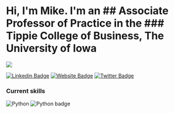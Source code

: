 # Hi, I'm Mike. I'm an ## Associate Professor of Practice in the ### Tippie College of Business, The University of Iowa

![](https://cdn.hackernoon.com/images/ckxz-5-f-75-v-00-z-00-as-638-qw-6-ofc.jpg)

[![Linkedin Badge](https://img.shields.io/badge/-LinkedIn-0e76a8?style=flat-square&logo=Linkedin&logoColor=white)](https://linkedin.com/in/mikecolbert)
[![Website Badge](https://img.shields.io/badge/Website-3b5998?style=flat-square&logo=google-chrome&logoColor=white)](https://businessanalytics.me/)
[![Twitter Badge](https://img.shields.io/badge/-Twitter-00acee?style=flat-square&logo=Twitter&logoColor=white)](https://twitter.com/colbert_tweets)

### Current skills
![Python](https://img.shields.io/badge/-Python-000?&logo=Python) 
![Python badge](https://img.shields.io/static/v1?message=Python&logo=python&labelColor=white&color=3776AB&logoColor=white&label=%20&style=flat-square)



<!--
**mikecolbert/mikecolbert** is a ✨ _special_ ✨ repository because its `README.md` (this file) appears on your GitHub profile.

Here are some ideas to get you started:

- 🔭 I’m currently working on ...
- 🌱 I’m currently learning ...
- 👯 I’m looking to collaborate on ...
- 🤔 I’m looking for help with ...
- 💬 Ask me about ...
- 📫 How to reach me: ...
- 😄 Pronouns: ...
- ⚡ Fun fact: ...
-->
